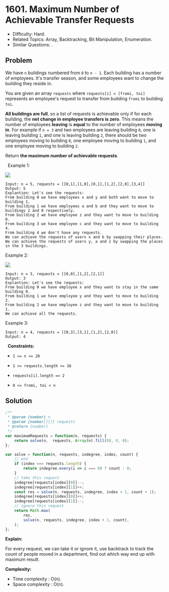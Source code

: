 # 1601. Maximum Number of Achievable Transfer Requests

- Difficulty: Hard.
- Related Topics: Array, Backtracking, Bit Manipulation, Enumeration.
- Similar Questions: .

## Problem

We have `n` buildings numbered from `0` to `n - 1`. Each building has a number of employees. It's transfer season, and some employees want to change the building they reside in.

You are given an array `requests` where `requests[i] = [fromi, toi]` represents an employee's request to transfer from building `fromi` to building `toi`.

**All buildings are full**, so a list of requests is achievable only if for each building, the **net change in employee transfers is zero**. This means the number of employees **leaving** is **equal** to the number of employees **moving in**. For example if `n = 3` and two employees are leaving building `0`, one is leaving building `1`, and one is leaving building `2`, there should be two employees moving to building `0`, one employee moving to building `1`, and one employee moving to building `2`.

Return **the maximum number of achievable requests**.

 
Example 1:

![](https://assets.leetcode.com/uploads/2020/09/10/move1.jpg)

```
Input: n = 5, requests = [[0,1],[1,0],[0,1],[1,2],[2,0],[3,4]]
Output: 5
Explantion: Let's see the requests:
From building 0 we have employees x and y and both want to move to building 1.
From building 1 we have employees a and b and they want to move to buildings 2 and 0 respectively.
From building 2 we have employee z and they want to move to building 0.
From building 3 we have employee c and they want to move to building 4.
From building 4 we don't have any requests.
We can achieve the requests of users x and b by swapping their places.
We can achieve the requests of users y, a and z by swapping the places in the 3 buildings.
```

Example 2:

![](https://assets.leetcode.com/uploads/2020/09/10/move2.jpg)

```
Input: n = 3, requests = [[0,0],[1,2],[2,1]]
Output: 3
Explantion: Let's see the requests:
From building 0 we have employee x and they want to stay in the same building 0.
From building 1 we have employee y and they want to move to building 2.
From building 2 we have employee z and they want to move to building 1.
We can achieve all the requests. 
```

Example 3:

```
Input: n = 4, requests = [[0,3],[3,1],[1,2],[2,0]]
Output: 4
```

 
**Constraints:**


	
- `1 <= n <= 20`
	
- `1 <= requests.length <= 16`
	
- `requests[i].length == 2`
	
- `0 <= fromi, toi < n`



## Solution

```javascript
/**
 * @param {number} n
 * @param {number[][]} requests
 * @return {number}
 */
var maximumRequests = function(n, requests) {
    return solve(n,  requests, Array(n).fill(0), 0, 0);
};

var solve = function(n, requests, indegree, index, count) {
    // end
    if (index === requests.length) {
        return indegree.every(i => i === 0) ? count : 0;
    }
    // take this request
    indegree[requests[index][0]]--;
    indegree[requests[index][1]]++;
    const res = solve(n, requests, indegree, index + 1, count + 1);
    indegree[requests[index][0]]++;
    indegree[requests[index][1]]--;
    // ignore this request
    return Math.max(
        res,
        solve(n, requests, indegree, index + 1, count),
    );
};
```

**Explain:**

For every request, we can take it or ignore it, use backtrack to track the count of people moved in a department, find out which way end up with maximum result.

**Complexity:**

* Time complexity : O(n).
* Space complexity : O(n).
